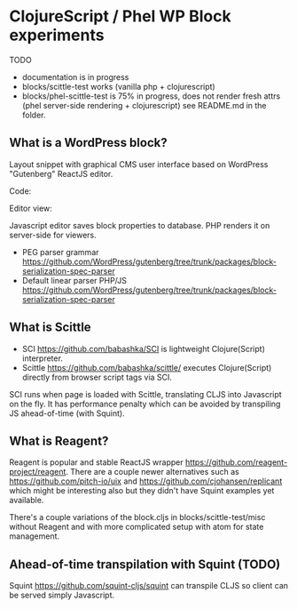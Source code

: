 # ClojureScript / Phel WP Block experiments

TODO 
- documentation is in progress
- blocks/scittle-test works (vanilla php + clojurescript)
- blocks/phel-scittle-test is 75% in progress, does not render fresh attrs (phel server-side rendering + clojurescript) see README.md in the folder.


## What is a WordPress block?
Layout snippet with graphical CMS user interface based on WordPress "Gutenberg" ReactJS editor.

Code:
<!-- wp:my-plugin/scittle-block {"textContent":"FOO text here","isBold":true} /-->
Editor view:
<screenshot>

Javascript editor saves block properties to database.
PHP renders it on server-side for viewers.

- PEG parser grammar https://github.com/WordPress/gutenberg/tree/trunk/packages/block-serialization-spec-parser
- Default linear parser PHP/JS https://github.com/WordPress/gutenberg/tree/trunk/packages/block-serialization-spec-parser

## What is Scittle
- SCI https://github.com/babashka/SCI is lightweight Clojure(Script) interpreter.
- Scittle https://github.com/babashka/scittle/ executes Clojure(Script) directly from browser script tags via SCI.

SCI runs when page is loaded with Scittle, translating CLJS into Javascript on the fly.
It has performance penalty which can be avoided by transpiling JS ahead-of-time (with Squint).

## What is Reagent?
Reagent is popular and stable ReactJS wrapper https://github.com/reagent-project/reagent. There are a couple newer alternatives such as https://github.com/pitch-io/uix and https://github.com/cjohansen/replicant which might be interesting also but they didn't have Squint examples yet available.

There's a couple variations of the block.cljs in blocks/scittle-test/misc without Reagent and with more complicated setup with atom for state management.

## Ahead-of-time transpilation with Squint (TODO)
Squint https://github.com/squint-cljs/squint can transpile CLJS so client can be served simply Javascript.
